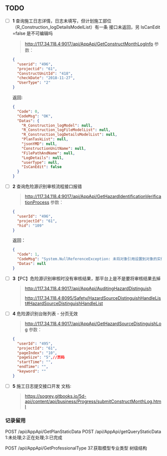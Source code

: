 ## TODO

- [ ] **1** 查询施工日志详情，日志未填写，但计划施工部位（R_Construction_logDetailsModelList）有一条 接口未返回，另 IsCanEdit =false 是不可编辑吗

    > http://117.34.118.4:9017/api/AppApi/GetConstructMonthLogInfo
    参数：
    ``` json
    {
      "userid": "496",
      "projectid": "61",
      "ConstructUnitId": "418",
      "checkDate": "2018-11-27",
      "UserType": "2"
    }
    ```
    返回:
    ``` json
    {
      "Code": 0,
      "CodeMsg": "OK",
      "Datas": {
        "R_Construction_logModel": null,
        "R_Construction_logFileModelList": null,
        "R_Construction_logDetailsModelList": null,
        "PlanTaskList": null,
        "jsonYMD": null,
        "ConstructionUnitName": null,
        "FilePathAndName": null,
        "LogDetails": null,
        "userType": null,
        "IsCanEdit": false
      }
    }
    ```


- [ ] **2** 查询危险源识别审核流程接口报错
    > http://117.34.118.4:9017/api/AppApi/GetHazardIdentificationVerificationProcess
    参数：
    ``` json
    {
      "userId": "496",
      "projectId": "61",
      "hid": "109"
    }
    ```
    返回：
    ``` json
    {
      "Code": 1,
      "CodeMsg": "System.NullReferenceException: 未将对象引用设置到对象的实例。\r\n   在 ConstructionProcessManageAPI.Controllers.AppApiController.GetHazardIdentificationVerificationProcess(HazardId Pmodel)",
      "Datas": null
    }
    ```
- [ ] **3**【PC】危险源识别审核时没有审核结果，那平台上是不是要将审核结果去掉
    > http://117.34.118.4:9017/api/AppApi/AuditingHazardDistinguish
    > 
    > http://117.34.118.4:8095/Safety/HazardSourceDistinguishHandleList#HazardSourceDistinguishHandleList

- [ ] **4** 危险源识别台账列表 - 分页无效
    > http://117.34.118.4:9017/api/AppApi/GetHazardSourceDistinguishLog
    参数：
    ``` json
    {
      "userId": "495",
      "projectId": "61",
      "pageIndex": "10",
      "pageSize": "5",//页码
      "startTime": "",
      "endTime": "",
      "keyword": ""
    }
    ```
- [ ] **5** 施工日志提交接口开发
    文档:

    > https://sogrey.gitbooks.io/5d-api/content/api/business/Progress/submitConstructMonthLog.html




### 记录留用

POST /api/AppApi/GetPlanStaticData
POST /api/AppApi/getQueryStaticData 1:未处理;2:正在处理;3:已完成

POST /api/AppApi/GetProfessionalType 37.获取模型专业类型 树级结构


